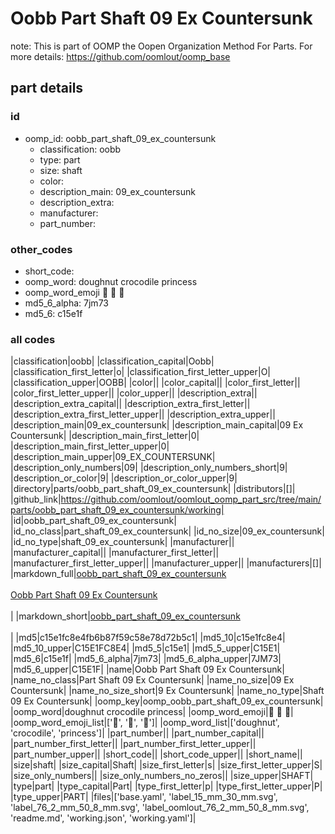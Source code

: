 # Oobb Part Shaft 09 Ex Countersunk  

note: This is part of OOMP the Oopen Organization Method For Parts. For more details: https://github.com/oomlout/oomp_base

##  part details





### id
* oomp_id: oobb_part_shaft_09_ex_countersunk
  * classification: oobb
  * type: part
  * size: shaft
  * color: 
  * description_main: 09_ex_countersunk
  * description_extra: 
  * manufacturer: 
  * part_number: 

### other_codes
* short_code: 
* oomp_word: doughnut crocodile princess
* oomp_word_emoji :doughnut: :crocodile: :princess:
* md5_6_alpha: 7jm73
* md5_6: c15e1f

### all codes 
|classification|oobb|
|classification_capital|Oobb|
|classification_first_letter|o|
|classification_first_letter_upper|O|
|classification_upper|OOBB|
|color||
|color_capital||
|color_first_letter||
|color_first_letter_upper||
|color_upper||
|description_extra||
|description_extra_capital||
|description_extra_first_letter||
|description_extra_first_letter_upper||
|description_extra_upper||
|description_main|09_ex_countersunk|
|description_main_capital|09 Ex Countersunk|
|description_main_first_letter|0|
|description_main_first_letter_upper|0|
|description_main_upper|09_EX_COUNTERSUNK|
|description_only_numbers|09|
|description_only_numbers_short|9|
|description_or_color|9|
|description_or_color_upper|9|
|directory|parts/oobb_part_shaft_09_ex_countersunk|
|distributors|[]|
|github_link|https://github.com/oomlout/oomlout_oomp_part_src/tree/main/parts/oobb_part_shaft_09_ex_countersunk/working|
|id|oobb_part_shaft_09_ex_countersunk|
|id_no_class|part_shaft_09_ex_countersunk|
|id_no_size|09_ex_countersunk|
|id_no_type|shaft_09_ex_countersunk|
|manufacturer||
|manufacturer_capital||
|manufacturer_first_letter||
|manufacturer_first_letter_upper||
|manufacturer_upper||
|manufacturers|[]|
|markdown_full|[oobb_part_shaft_09_ex_countersunk](https://github.com/oomlout/oomlout_oomp_part_src/tree/main/parts/oobb_part_shaft_09_ex_countersunk/working)<br>[](https://github.com/oomlout/oomlout_oomp_part_src/tree/main/parts/oobb_part_shaft_09_ex_countersunk/working)<br>[Oobb Part Shaft 09 Ex Countersunk](https://github.com/oomlout/oomlout_oomp_part_src/tree/main/parts/oobb_part_shaft_09_ex_countersunk/working)<br><br>|
|markdown_short|[oobb_part_shaft_09_ex_countersunk](https://github.com/oomlout/oomlout_oomp_part_src/tree/main/parts/oobb_part_shaft_09_ex_countersunk/working)<br><br>|
|md5|c15e1fc8e4fb6b87f59c58e78d72b5c1|
|md5_10|c15e1fc8e4|
|md5_10_upper|C15E1FC8E4|
|md5_5|c15e1|
|md5_5_upper|C15E1|
|md5_6|c15e1f|
|md5_6_alpha|7jm73|
|md5_6_alpha_upper|7JM73|
|md5_6_upper|C15E1F|
|name|Oobb Part Shaft 09 Ex Countersunk|
|name_no_class|Part Shaft 09 Ex Countersunk|
|name_no_size|09 Ex Countersunk|
|name_no_size_short|9 Ex Countersunk|
|name_no_type|Shaft 09 Ex Countersunk|
|oomp_key|oomp_oobb_part_shaft_09_ex_countersunk|
|oomp_word|doughnut crocodile princess|
|oomp_word_emoji|:doughnut: :crocodile: :princess:|
|oomp_word_emoji_list|[':doughnut:', ':crocodile:', ':princess:']|
|oomp_word_list|['doughnut', 'crocodile', 'princess']|
|part_number||
|part_number_capital||
|part_number_first_letter||
|part_number_first_letter_upper||
|part_number_upper||
|short_code||
|short_code_upper||
|short_name||
|size|shaft|
|size_capital|Shaft|
|size_first_letter|s|
|size_first_letter_upper|S|
|size_only_numbers||
|size_only_numbers_no_zeros||
|size_upper|SHAFT|
|type|part|
|type_capital|Part|
|type_first_letter|p|
|type_first_letter_upper|P|
|type_upper|PART|
|files|['base.yaml', 'label_15_mm_30_mm.svg', 'label_76_2_mm_50_8_mm.svg', 'label_oomlout_76_2_mm_50_8_mm.svg', 'readme.md', 'working.json', 'working.yaml']|
